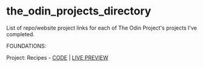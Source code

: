 # the_odin_projects_directory
List of repo/website project links for each of The Odin Project's projects I've completed.

FOUNDATIONS:

Project: Recipes - [CODE](https://github.com/BilboBlockins/odin-recipes-harry-potter) | [LIVE PREVIEW](https://bilboblockins.github.io/odin-recipes-harry-potter/)